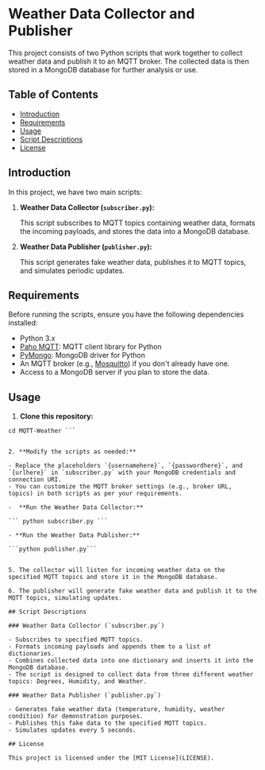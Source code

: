 # Weather Data Collector and Publisher

This project consists of two Python scripts that work together to collect weather data and publish it to an MQTT broker. The collected data is then stored in a MongoDB database for further analysis or use.

## Table of Contents
- [Introduction](#introduction)
- [Requirements](#requirements)
- [Usage](#usage)
- [Script Descriptions](#script-descriptions)
- [License](#license)

## Introduction

In this project, we have two main scripts:

1. **Weather Data Collector (`subscriber.py`):**

   This script subscribes to MQTT topics containing weather data, formats the incoming payloads, and stores the data into a MongoDB database.

2. **Weather Data Publisher (`publisher.py`):**

   This script generates fake weather data, publishes it to MQTT topics, and simulates periodic updates.

## Requirements

Before running the scripts, ensure you have the following dependencies installed:

- Python 3.x
- [Paho MQTT](https://pypi.org/project/paho-mqtt/): MQTT client library for Python
- [PyMongo](https://pypi.org/project/pymongo/): MongoDB driver for Python
- An MQTT broker (e.g., [Mosquitto](https://mosquitto.org/)) if you don't already have one.
- Access to a MongoDB server if you plan to store the data.

## Usage

1. **Clone this repository:**

``` git clone https://github.com/Chrisvasa/MQTT-Weather.git
cd MQTT-Weather ```


2. **Modify the scripts as needed:**

- Replace the placeholders `{usernamehere}`, `{passwordhere}`, and `{urlhere}` in `subscriber.py` with your MongoDB credentials and connection URI.
- You can customize the MQTT broker settings (e.g., broker URL, topics) in both scripts as per your requirements.

-  **Run the Weather Data Collector:**

``` python subscriber.py ```

- **Run the Weather Data Publisher:**

```python publisher.py```


5. The collector will listen for incoming weather data on the specified MQTT topics and store it in the MongoDB database.

6. The publisher will generate fake weather data and publish it to the MQTT topics, simulating updates.

## Script Descriptions

### Weather Data Collector (`subscriber.py`)

- Subscribes to specified MQTT topics.
- Formats incoming payloads and appends them to a list of dictionaries.
- Combines collected data into one dictionary and inserts it into the MongoDB database.
- The script is designed to collect data from three different weather topics: Degrees, Humidity, and Weather.

### Weather Data Publisher (`publisher.py`)

- Generates fake weather data (temperature, humidity, weather condition) for demonstration purposes.
- Publishes this fake data to the specified MQTT topics.
- Simulates updates every 5 seconds.

## License

This project is licensed under the [MIT License](LICENSE).


